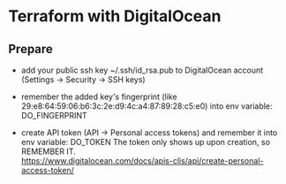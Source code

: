 # Terraform with DigitalOcean

## Prepare

- add your public ssh key ~/.ssh/id_rsa.pub to DigitalOcean account (Settings -> Security -> SSH keys)

- remember the added key's fingerprint (like 29:e8:64:59:06:b6:3c:2e:d9:4c:a4:87:89:28:c5:e0) into env variable: DO_FINGERPRINT

- create API token (API -> Personal access tokens) and remember it into env variable: DO_TOKEN
  The token only shows up upon creation, so REMEMBER IT.  
  <https://www.digitalocean.com/docs/apis-clis/api/create-personal-access-token/>
